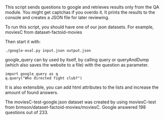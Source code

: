 This script sends questions to google and retrieves results 
only from the QA module. You might get captchas if you overdo it.
It prints the results to the console and creates a JSON file
for later reviewing.

To run this script, you should have one of our json datasets.
For example, moviesC from dataset-factoid-movies 

Then start it with:
	
	./google-eval.py input.json output.json

google_query can by used by itself, by calling query or queryAndDump (which also saves the website to a file) with the question as parameter.

	import google_query as q
	q.query("Who directed fight club?")

It is also extensible, you can add html attributes to the lists and increase the amount of found answers.

The moviesC-test-google.json dataset was created by using moviesC-test from brmson/dataset-factoid-movies/moviesC. Google answered 198 questions out of 233.